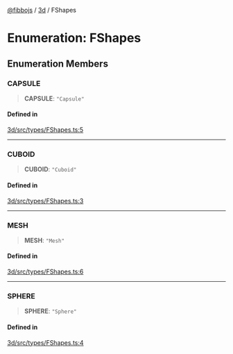 [@fibbojs](/api/index) / [3d](/api/3d) / FShapes

# Enumeration: FShapes

## Enumeration Members

### CAPSULE

> **CAPSULE**: `"Capsule"`

#### Defined in

[3d/src/types/FShapes.ts:5](https://github.com/fibbojs/fibbo/blob/ab9e99b1ad4aed8e9a4d4f1553a9997678261528/packages/3d/src/types/FShapes.ts#L5)

***

### CUBOID

> **CUBOID**: `"Cuboid"`

#### Defined in

[3d/src/types/FShapes.ts:3](https://github.com/fibbojs/fibbo/blob/ab9e99b1ad4aed8e9a4d4f1553a9997678261528/packages/3d/src/types/FShapes.ts#L3)

***

### MESH

> **MESH**: `"Mesh"`

#### Defined in

[3d/src/types/FShapes.ts:6](https://github.com/fibbojs/fibbo/blob/ab9e99b1ad4aed8e9a4d4f1553a9997678261528/packages/3d/src/types/FShapes.ts#L6)

***

### SPHERE

> **SPHERE**: `"Sphere"`

#### Defined in

[3d/src/types/FShapes.ts:4](https://github.com/fibbojs/fibbo/blob/ab9e99b1ad4aed8e9a4d4f1553a9997678261528/packages/3d/src/types/FShapes.ts#L4)
